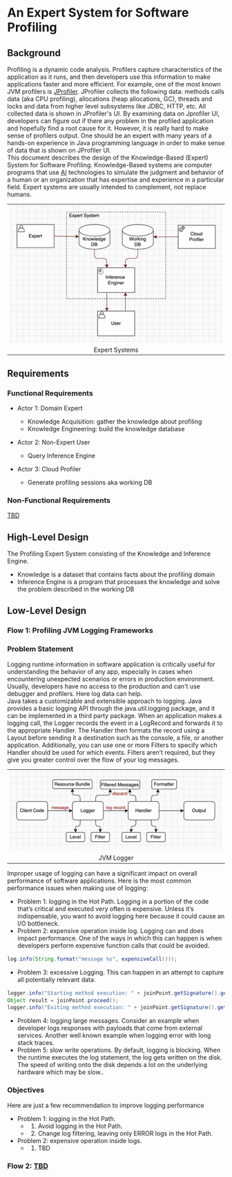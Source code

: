 # An Expert System for Software Profiling

## Background
Profiling is a dynamic code analysis. Profilers capture characteristics of the application as it runs, and then developers use this information to make applications faster and more efficient. For example, one of the most known JVM profilers is [JProfiler](https://www.ej-technologies.com/resources/jprofiler/help/doc/JProfiler.pdf). JProfiler collects the following data: methods calls data (aka CPU profiling), allocations (heap allocations, GC), threads and locks and data from higher level subsystems like JDBC, HTTP, etc. All collected data is shown in JProfiler's UI. By examining data on Jprofiler UI, developers can figure out if there any problem in the profiled application and hopefully find a root cause for it. However, it is really hard to make sense of profilers output. One should be an expert with many years of a hands-on experience in Java programming language in order to make sense of data that is shown on JProfiler UI.  
This document describes the design of the Knowledge-Based (Expert) System for Software Profiling. Knowledge-Based systems are computer programs that use [AI](https://en.wikipedia.org/wiki/Artificial_intelligence) technologies to simulate the judgment and behavior of a human or an organization that has expertise and experience in a particular field. Expert systems are usually intended to complement, not replace humans.

<table width="256px">
  <tr>
    <td><img src="../images/expert-systems.png"/></td>
  </tr>
  <tr><td align="center">Expert Systems</td></tr>
</table>  


## Requirements

### Functional Requirements
- Actor 1: Domain Expert
    - Knowledge Acquisition: gather the knowledge about profiling 
    - Knowledge Engineering: build the knowledge database 

- Actor 2: Non-Expert User
    - Query Inference Engine
- Actor 3: Cloud Profiler
    - Generate profiling sessions aka working DB

### Non-Functional Requirements
[TBD]()

## High-Level Design
The Profiling Expert System consisting of the Knowledge and Inference Engine.
- Knowledge is a dataset that contains facts about the profiling domain
- Inference Engine is a program that processes the knowledge and solve the problem described in the working DB  


## Low-Level Design

### Flow 1: Profiling JVM Logging Frameworks

### Problem Statement
Logging runtime information in software application is critically useful for understanding the behavior of any app, especially in cases when encountering unexpected scenarios or errors in production environment. Usually, developers have no access to the production and can't use debugger and profilers. Here log data can help.   
Java takes a customizable and extensible approach to logging. Java provides a basic logging API through the java.util.logging package, and it can be implemented in a third party package. When an application makes a logging call, the Logger records the event in a LogRecord and forwards it to the appropriate Handler. The Handler then formats the record using a Layout before sending it a destination such as the console, a file, or another application. Additionally, you can use one or more Filters to specify which Handler should be used for which events. Filters aren’t required, but they give you greater control over the flow of your log messages.

<table width="256px">
  <tr>
    <td><img src="../images/java-log.png"/></td>
  </tr>
  <tr><td align="center">JVM Logger</td></tr>
</table>  

Improper usage of logging can have a significant impact on overall performance of software applications. Here is the most common performance issues when making use of logging:

- Problem 1: logging in the Hot Path. Logging in a portion of the code that’s critical and executed very often is expensive. Unless it’s indispensable, you want to avoid logging here because it could cause an I/O bottleneck.
- Problem 2: expensive operation inside log. Logging can and does impact performance. One of the ways in which this can happen is when developers perform expensive function calls that could be avoided.
```java
log.info(String.format("message %s", expensiveCall()));
```
- Problem 3: excessive Logging. This can happen in an attempt to capture all potentially relevant data.
```java
logger.info("Starting method execution: " + joinPoint.getSignature().getName() + " in class:"+joinPoint.getSignature().getDeclaringTypeName());
Object result = joinPoint.proceed();
logger.info("Exiting method execution: " + joinPoint.getSignature().getName() + " in class:"+joinPoint.getSignature().getDeclaringTypeName());
```
- Problem 4: logging large messages. Consider an example when developer logs responses with payloads that come from external services. Another well known example when logging error with long stack traces.
- Problem 5: slow write operations. By default, logging is blocking. When the runtime executes the log statement, the log gets written on the disk. The speed of writing onto the disk depends a lot on the underlying hardware which may be slow..

   
### Objectives
Here are just a few recommendation to improve logging performance
- Problem 1: logging in the Hot Path.
    - 1. Avoid logging in the Hot Path.
    - 2. Change log filtering, leaving only ERROR logs in the Hot Path.
- Problem 2: expensive operation inside logs.
  - 1. TBD

### Flow 2: [TBD]()


